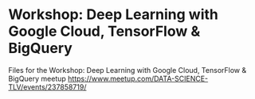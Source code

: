# Workshop: Deep Learning with Google Cloud, TensorFlow & BigQuery

Files for the Workshop: Deep Learning with Google Cloud, TensorFlow & BigQuery meetup https://www.meetup.com/DATA-SCIENCE-TLV/events/237858719/
